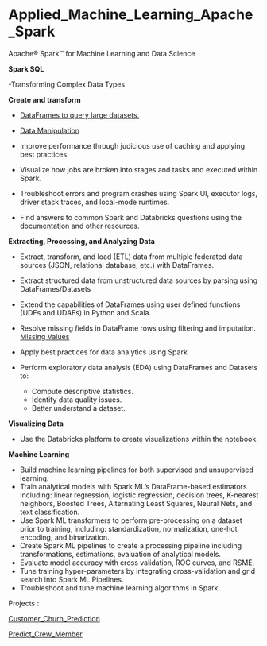 # Applied_Machine_Learning_Apache_Spark
Apache® Spark™ for Machine Learning and Data Science

**Spark SQL**

-Transforming Complex Data Types

**Create and transform** 

- [DataFrames to query large datasets.](https://databricks-prod-cloudfront.cloud.databricks.com/public/4027ec902e239c93eaaa8714f173bcfc/6974851263301701/193175068117394/6267955876615859/latest.html)

- [Data Manipulation](https://databricks-prod-cloudfront.cloud.databricks.com/public/4027ec902e239c93eaaa8714f173bcfc/6974851263301701/3830219129576256/6267955876615859/latest.html)

- Improve performance through judicious use of caching and applying best practices.
- Visualize how jobs are broken into stages and tasks and executed within Spark.
- Troubleshoot errors and program crashes using Spark UI, executor logs, driver stack traces, and local-mode runtimes.
- Find answers to common Spark and Databricks questions using the documentation and other resources.

**Extracting, Processing, and Analyzing Data**

- Extract, transform, and load (ETL) data from multiple federated data sources (JSON, relational database, etc.) with DataFrames.
- Extract structured data from unstructured data sources by parsing using DataFrames/Datasets
- Extend the capabilities of DataFrames using user defined functions (UDFs and UDAFs) in Python and Scala.
- Resolve missing fields in DataFrame rows using filtering and imputation.
[Missing Values](https://databricks-prod-cloudfront.cloud.databricks.com/public/4027ec902e239c93eaaa8714f173bcfc/6974851263301701/3830219129576287/6267955876615859/latest.html)

- Apply best practices for data analytics using Spark
- Perform exploratory data analysis (EDA) using DataFrames and Datasets to:
    - Compute descriptive statistics.
    - Identify data quality issues.
    - Better understand a dataset.

**Visualizing Data**

- Use the Databricks platform to create visualizations within the notebook.

**Machine Learning**

- Build machine learning pipelines for both supervised and unsupervised learning.
- Train analytical models with Spark ML’s DataFrame-based estimators including: linear regression, logistic regression, decision trees, K-nearest neighbors, Boosted Trees, Alternating Least Squares, Neural Nets, and text classification.
- Use Spark ML transformers to perform pre-processing on a dataset prior to training, including: standardization, normalization, one-hot encoding, and binarization.
- Create Spark ML pipelines to create a processing pipeline including transformations, estimations, evaluation of analytical models.
- Evaluate model accuracy with cross validation, ROC curves, and RSME.
- Tune training hyper-parameters by integrating cross-validation and grid search into Spark ML Pipelines.
- Troubleshoot and tune machine learning algorithms in Spark

Projects : 

[Customer_Churn_Prediction](https://databricks-prod-cloudfront.cloud.databricks.com/public/4027ec902e239c93eaaa8714f173bcfc/6974851263301701/2014520085326770/6267955876615859/latest.html)

[Predict_Crew_Member](https://databricks-prod-cloudfront.cloud.databricks.com/public/4027ec902e239c93eaaa8714f173bcfc/6974851263301701/1639726604922475/6267955876615859/latest.html)
